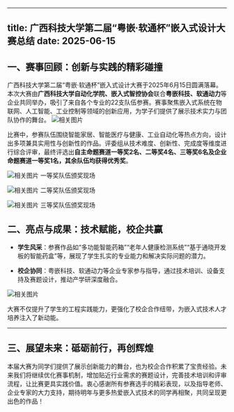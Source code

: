 
---
title: 广西科技大学第二届“粤嵌·软通杯”嵌入式设计大赛总结
date: 2025-06-15
---

 ## 一、赛事回顾：创新与实践的精彩碰撞
广西科技大学第二届“粤嵌·软通杯”嵌入式设计大赛于2025年6月15日圆满落幕。本次大赛由**广西科技大学自动化学院、嵌入式智控协会**联合**粤嵌科技、软通动力**等企业共同举办，吸引了来自各个专业的22支队伍参赛。赛事聚焦嵌入式系统在物联网、人工智能、工业控制等领域的创新应用，为学子们提供了展示技术实力与团队协作的舞台。
![相关图片](https://pic1.imgdb.cn/item/68501ece58cb8da5c8516823.jpg)


比赛中，参赛队伍围绕智能家居、智能医疗与健康、工业自动化等热点方向，设计出多项兼具实用性与创新性的作品。评委组从技术难度、创新性、完成度等维度进行综合评审，最终评选出**自主命题赛道一等奖2名、二等奖4名、三等奖6名及企业命题赛道一等奖1名，其余队伍均获得优秀奖**。

![相关图片](https://pic1.imgdb.cn/item/68502c0058cb8da5c851c0f3.jpg)
一等奖队伍颁奖现场

![相关图片](https://pic1.imgdb.cn/item/68502c8458cb8da5c851c20f.jpg)
二等奖队伍颁奖现场

![相关图片](https://pic1.imgdb.cn/item/68502c8f58cb8da5c851c22a.jpg)
三等奖队伍颁奖现场


 ## 二、亮点与成果：技术赋能，校企共赢
- **学生风采**：参赛作品如“多功能智能药箱”“老年人健康检测系统”“基于通晓开发板的智能药盒”等，展现了学生扎实的专业能力和解决实际问题的潜力。

- **校企协同**：粤嵌科技、软通动力等企业专家参与指导，通过技术培训、设备支持及赛题设计，推动产学研深度融合。

![相关图片](https://pic1.imgdb.cn/item/68502b3858cb8da5c851bf34.jpg)

大赛不仅提升了学生的工程实践能力，更强化了校企合作纽带，为嵌入式技术人才培养注入了新动能。


---

 ## 三、展望未来：砥砺前行，再创辉煌
本届大赛为同学们提供了展示创新能力的舞台，也为校企合作积累了宝贵经验。未来我们将继续优化赛事机制，增加贴近行业需求的赛题设计，完善技术培训和评审流程，让比赛更具实践价值。衷心感谢所有参赛选手的精彩表现，以及指导老师、企业专家的大力支持，期待明年与更多热爱嵌入式技术的同学再相聚，共同呈现更出色的作品！




 
